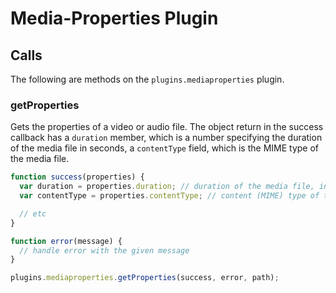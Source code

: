 # Media-Properties Plugin

## Calls

The following are methods on the `plugins.mediaproperties` plugin.

### getProperties

Gets the properties of a video or audio file. The object return in the success callback has a `duration` member, which is a number specifying the duration of the media file in seconds, a `contentType` field, which is the MIME type of the media file.

```javascript
function success(properties) {
  var duration = properties.duration; // duration of the media file, in seconds
  var contentType = properties.contentType; // content (MIME) type of the media file

  // etc
}

function error(message) {
  // handle error with the given message
}

plugins.mediaproperties.getProperties(success, error, path);
```
